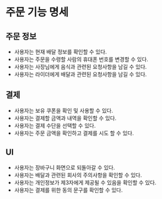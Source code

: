 # 주문 기능 명세

## 주문 정보
- 사용자는 현재 배달 정보를 확인할 수 있다.
- 사용자는 주문을 수령할 사람의 휴대폰 번호를 변경할 수 있다.
- 사용자는 사장님에게 음식과 관련된 요청사항을 남길 수 있다.
- 사용자는 라이더에게 배달과 관련된 요청사항을 남길 수 있다.

## 결제
- 사용자는 보유 쿠폰을 확인 및 사용할 수 있다.
- 사용자는 결제할 금액과 내역을 확인할 수 있다.
- 사용자는 결제 수단을 선택할 수 있다.
- 사용자는 주문 금액을 확인하고 결제를 시도 할 수 있다.

## UI
- 사용자는 장바구니 화면으로 되돌아갈 수 있다.
- 사용자는 배달과 관련된 회사의 주의사항을 확인할 수 있다.
- 사용자는 개인정보가 제3자에게 제공될 수 있음을 확인할 수 있다.
- 사용자는 결제를 위한 동의 문구를 확인할 수 있다.

